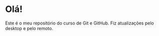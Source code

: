 # Olá!
Este é o meu repositório do curso de Git e GitHub.
Fiz atualizações pelo desktop e pelo remoto.
